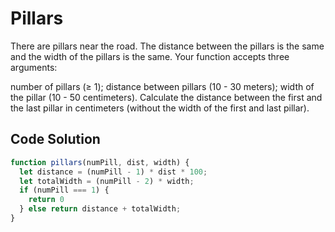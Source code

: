 # Pillars

There are pillars near the road. The distance between the pillars is the same and the width of the pillars is the same. Your function accepts three arguments:

number of pillars (≥ 1);
distance between pillars (10 - 30 meters);
width of the pillar (10 - 50 centimeters).
Calculate the distance between the first and the last pillar in centimeters (without the width of the first and last pillar).

## Code Solution 

```js
function pillars(numPill, dist, width) {
  let distance = (numPill - 1) * dist * 100;
  let totalWidth = (numPill - 2) * width;
  if (numPill === 1) {
    return 0
  } else return distance + totalWidth;
}
```